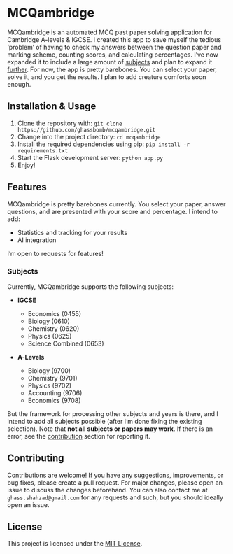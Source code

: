 # MCQambridge

MCQambridge is an automated MCQ past paper solving application for Cambridge A-levels & IGCSE. I created this app to save myself the tedious ‘problem’ of having to check my answers between the question paper and marking scheme, counting scores, and calculating percentages. I’ve now expanded it to include a large amount of [subjects](#Subjects) and plan to expand it [further](#features). For now, the app is pretty barebones. You can select your paper, solve it, and you get the results. I plan to add creature comforts soon enough. 

## Installation & Usage

1. Clone the repository with: `git clone https://github.com/ghassbomb/mcqambridge.git`
2. Change into the project directory: `cd mcqambridge`
3. Install the required dependencies using pip: `pip install -r requirements.txt`
4. Start the Flask development server: `python app.py`
5. Enjoy!

## Features

MCQambridge is pretty barebones currently. You select your paper, answer questions, and are presented with your score and percentage. I intend to add:

- Statistics and tracking for your results
- AI integration

I’m open to requests for features!

### Subjects

Currently, MCQambridge supports the following subjects:

- **IGCSE**
  - Economics (0455)
  - Biology (0610)
  - Chemistry (0620)
  - Physics (0625)
  - Science Combined (0653)
  
- **A-Levels**
  - Biology (9700)
  - Chemistry (9701)
  - Physics (9702)
  - Accounting (9706)
  - Economics (9708)

But the framework for processing other subjects and years is there, and I intend to add all subjects possible (after I’m done fixing the existing selection). Note that **not all subjects or papers may work**. If there is an error, see the [contribution](#contributions) section for reporting it.

## Contributing

Contributions are welcome! If you have any suggestions, improvements, or bug fixes, please create a pull request. For major changes, please open an issue to discuss the changes beforehand. You can also contact me at `ghass.shahzad@gmail.com` for any requests and such, but you should ideally open an issue.

## License

This project is licensed under the [MIT License](https://choosealicense.com/licenses/mit/).